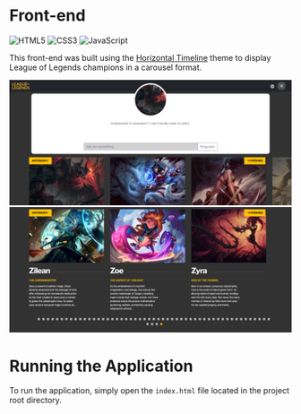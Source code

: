# Front-end

![HTML5](https://img.shields.io/badge/html5-%23E34F26.svg?style=for-the-badge&logo=html5&logoColor=white) ![CSS3](https://img.shields.io/badge/css3-%231572B6.svg?style=for-the-badge&logo=css3&logoColor=white) ![JavaScript](https://img.shields.io/badge/javascript-%23323330.svg?style=for-the-badge&logo=javascript&logoColor=%23F7DF1E)

This front-end was built using the [Horizontal Timeline](https://codepen.io/davidbiek/pen/BaWYWME) theme to display League of Legends champions in a carousel format.

![Screenshot 01 of the Home page](images/screenshot_01.png)
![Screenshot 02 of the Home page](images/screenshot_02.png)

# Running the Application
To run the application, simply open the `index.html` file located in the project root directory.
